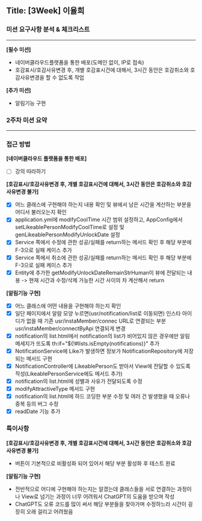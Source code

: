 ## Title: [3Week] 이율희

### 미션 요구사항 분석 & 체크리스트

---

**[필수 미션]**

- 네이버클라우드플랫폼을 통한 배포(도메인 없이, IP로 접속)
- 호감표시/호감사유변경 후, 개별 호감표시건에 대해서, 3시간 동안은 호감취소와 호감사유변경을 할 수 없도록 작업

**[추가 미션]**

- 알림기능 구현

### 2주차 미션 요약

---

### 접근 방법 ###

**[네이버클라우드 플랫폼을 통한 배포]**
  - [ ] 강의 따라하기

**[호감표시/호감사유변경 후, 개별 호감표시건에 대해서, 3시간 동안은 호감취소와 호감사유변경 불가]**
  - [X] 어느 클래스에 구현해야 하는지 내용 확인 및 뷰에서 남은 시간을 계산하는 부분을 어디서 불러오는지 확인
  - [X] application.yml에 modifyCoolTime 시간 범위 설정하고, AppConfig에서 setLikeablePersonModifyCoolTime로 설정 및 genLikeablePersonModifyUnlockDate 설정
  - [X] Service 쪽에서 수정에 관한 성공/실패를 return하는 메서드 확인 후 해당 부분에 F-3으로 실패 케이스 추가
  - [X] Service 쪽에서 취소에 관한 성공/실패를 return하는 메서드 확인 후 해당 부분에 F-3으로 실패 케이스 추가
  - [X] Entity에 추가한 getModifyUnlockDateRemainStrHuman이 뷰에 전달되는 내용 -> 현재 시간과 수정/삭제 가능한 시간 사이의 차 계산해서 return

**[알림기능 구현]**
  - [X] 어느 클래스에 어떤 내용을 구현해야 하는지 확인
  - [X] 일단 페이지에서 알람 모양 누르면(usr/notification/list로 이동되면) 인스타 아이디가 없을 때 기존 usr/instaMember/connec URL로 연결되는 부분 usr/instaMember/connectByApi 연결되게 변경
  - [X] notification의 list.html에서 notification의 list가 비어있지 않은 경우에만 알림 메세지가 뜨도록 th:if="${!#lists.isEmpty(notifications)}" 추가
  - [X] NotificationService에 Like가 발생하면 정보가 NotificationRepository에 저장되는 메서드 구현
  - [X] NotificationController에 LikeablePerson도 받아서 View에 전달할 수 있도록 작성(LikeablePersonService에도 메서드 추가)
  - [X] notification의 list.html에 성별과 사유가 전달되도록 수정
  - [X] modifyAttractiveType 메서드 구현
  - [X] notification의 list.html에 하드 코딩한 부분 수정 및 여러 건 발생했을 때 오류나 중복 등의 버그 수정
  - [X] readDate 기능 추가

### 특이사항 ###

**[호감표시/호감사유변경 후, 개별 호감표시건에 대해서, 3시간 동안은 호감취소와 호감사유변경 불가]**

  - 버튼이 기본적으로 비활성화 되어 있어서 해당 부분 활성화 후 테스트 완료

**[알림기능 구현]**

  - 전반적으로 어디에 구현해야 하는지는 알겠는데 클래스들을 서로 연결하는 과정이나 View로 넘기는 과정이 너무 어려워서 ChatGPT의 도움을 받으며 작성
  - ChatGPT도 오류 코드를 많이 써서 해당 부분들을 찾아가며 수정하느라 시간이 굉장히 오래 걸리고 어려웠음